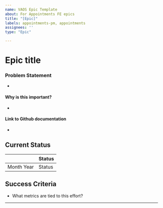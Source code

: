 ```yaml
---
name: VAOS Epic Template
about: For Appointments FE epics
title: "[Epic]"
labels: appointments-pm, appointments
assignees: ''
type: "Epic"

---
```


# Epic title

### Problem Statement
* 
#### Why is this important?
* 
#### Link to Github documentation 
*
## Current Status


|            | Status |
|------------|-----------------------------|
| Month Year | Status |


## Success Criteria
* What metrics are tied to this effort?






---
